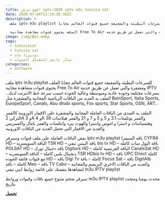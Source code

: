 ```yaml
---
title: اقوى سرفر iptv-2020 iptv m3u tunisia sat
date: 2020-07-04T11:19:38.382Z
description: >-
  ملف iptv m3u playlist للسرعات البطيئة والضعيفة جميع قنوات العالم مجانا

  الملف يحتوي قنوات مشاهدة مجانية Free To Air ومشفرة والتي تعمل عن طريق خدمة IPTV بسرعات مختلفه وجودة عادية ومتوسطة وعالية الجودة حسب سرعة خط الانترنت لديك.. الملف به العديد من الباقات الرياضية المجانية
image: /img/Bot.webp
tags:
  - tunisiasat
  - tunisia sat
  - تونيزيا سات
  - ستار تايمز استقبال القنوات
categories:
  - software
---
```

ملف iptv m3u playlist للسرعات البطيئة والضعيفة جميع قنوات العالم مجانا
الملف يحتوي قنوات مشاهدة مجانية Free To Air ومشفرة والتي تعمل عن طريق خدمة IPTV بسرعات مختلفه وجودة عادية ومتوسطة وعالية الجودة حسب سرعة خط الانترنت لديك.. الملف به العديد من الباقات الرياضية المجانية والمشفرة مثل BeinSport, Italia Sports, EuropeSport, Canals, Abu dhabi sports, Fox sports, Star Sports, OSN, ART..

الملف به العيدي من الباقات العاملة المجانية والمشفرة علي الاقمار الاوروبية كالقمر التركي 2A و 3A و 4A والقمر يوتلسات 3.1 و 5 و 5 و 7 و 21 والقمر هيلاسات 39 وهيسباسات و استرا و اموس واسترا والهوت بيرد وانتلسات والقمر يامال واكسبريس والعديد من الاقمار التي تحمل العديد من الباقات الاوروبية

بعض الباقات العاملة علي ملف قنوات وسيرفر iptv m3u playlist
باقه السيفرا CYFRA HD – الباقة السويسريه TSR HD – باقة البيس تيفي bis tv HD – باقة البول سات كاملة POLSAT HD – باقه دجيتال تورك Digiturk HD – الباقة الفرنسية كاملة CanalsSat HD – ديجيتال بلس كاملة – الباقة السويسريه TSR HDbis tv HD – باقة UPC Direct كامله مع قنوات فائقة الجوده HD – باقة Digi Tv كاملة – باقة Focus Sat – باقة DigitAlb كاملة – باقة Meo – باقة TV Cabo – والعديد من الباقات الاخري البريميم والمجانية لتشاهدها بنفسك علي قائمة روابط ايبي تيفي m3u IPTV playlist

سيرفر ضخم متنوع جميع باقات وقنوات وروابط m3u IPTV playlist محدث يوميا ومتجدد بتاريخ

**[تحميل](https://www.gulf-up.com/o821rtlljw4i)**​